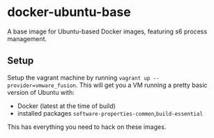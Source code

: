 docker-ubuntu-base
==================

A base image for Ubuntu-based Docker images, featuring s6 process management.

Setup
-----

Setup the vagrant machine by running `vagrant up --provider=vmware_fusion`. This will get you a VM running a pretty basic version of Ubuntu with:

- Docker (latest at the time of build)
- installed packages `software-properties-common`,`build-essential`

This has everything you need to hack on these images.
